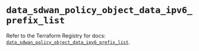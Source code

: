 # `data_sdwan_policy_object_data_ipv6_prefix_list`

Refer to the Terraform Registry for docs: [`data_sdwan_policy_object_data_ipv6_prefix_list`](https://registry.terraform.io/providers/ciscodevnet/sdwan/0.8.0/docs/data-sources/policy_object_data_ipv6_prefix_list).
